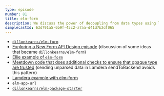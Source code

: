 ```yaml
---
type: episode
number: 81
title: elm-form
description: We discuss the power of decoupling from data types using low-level data, and how dillonkearns/elm-form gives you simpler wiring that feels like magic but isn't.
simplecastId: 63d791a5-6b9f-45c2-a7aa-d41d7b2df065
---
```


- [`dillonkearns/elm-form`](https://package.elm-lang.org/packages/dillonkearns/elm-form/latest/)
- [Exploring a New Form API Design episode](https://elm-radio.com/episode/exploring-form-api) (discussion of some ideas that became `dillonkearns/elm-form`)
- [Ellie example of `elm-form`](https://ellie-app.com/myVVqSVC2QZa1)
- [Meetdown code that does additional checks to ensure that opaque type are trusted](https://github.com/MartinSStewart/meetdown/blob/8ca7151882b0d30f35350b507044da4887aaa849/src/Untrusted.elm) (sending unparsed data in Lamdera sendToBackend avoids this pattern)
- [Lamdera example with elm-form](https://github.com/dillonkearns/fishbowl/compare/elm-form?expand=1)
- [`elm-app-url`](https://package.elm-lang.org/packages/lydell/elm-app-url/latest/)
- [`dillonkearns/elm-package-starter`](https://github.com/dillonkearns/elm-package-starter)
